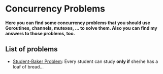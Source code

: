 **Concurrency Problems**
==============
**Here you can find some concurrency problems that you should use Goroutines, channels, mutexes, ... to solve them. Also you can find my answers to those problems, too.**

**List of problems**
------------
- [Student-Baker Problem](https://github.com/farbodahm/lets-go/tree/add-concurrency-projects/concurrencyProblems/cmd/student-baker/): Every student can study **only if** she/he has a loaf of bread...